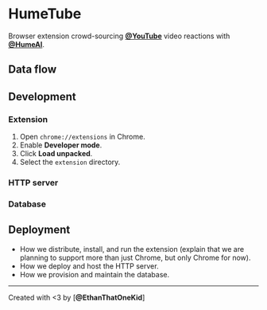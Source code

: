# HumeTube

Browser extension crowd-sourcing [**@YouTube**](https://github.com/youtube)
video reactions with [**@HumeAI**](https://github.com/HumeAI).

## Data flow

<!-- TODO: Add diagram of data flow described in our [design document](https://docs.google.com/document/d/1x-flIjw5sn3ffQtm2dFoviAIb_Yavvn8UIebN1kOyEo/edit). -->

## Development

### Extension

1. Open `chrome://extensions` in Chrome.
1. Enable **Developer mode**.
1. Click **Load unpacked**.
1. Select the `extension` directory.

### HTTP server

<!-- TODO: Set up HTTP server for development. -->

### Database

<!-- TODO: Set up database for development. -->

## Deployment

<!-- TODO: -->

- How we distribute, install, and run the extension (explain that we are
  planning to support more than just Chrome, but only Chrome for now).
- How we deploy and host the HTTP server.
- How we provision and maintain the database.

---

Created with <3 by [**@EthanThatOneKid**]
